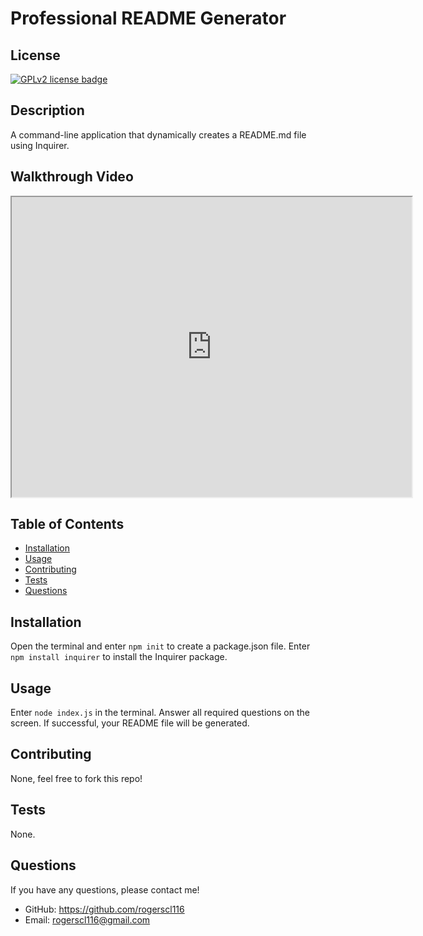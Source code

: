 # Professional README Generator

  ## License
  <a href="https://www.gnu.org/licenses/old-licenses/gpl-2.0.en.html"><img src="https://img.shields.io/badge/License-GPLv2-blue" alt="GPLv2 license badge"/></a>

  ## Description
  A command-line application that dynamically creates a README.md file using Inquirer.
  
  ## Walkthrough Video
  
  <iframe src="https://drive.google.com/file/d/1U88AlHHaW_85Pu0prYtCNAN2WM5C-QDz/preview" width="640" height="480"></iframe>

  ## Table of Contents
  * [Installation](#installation)
  * [Usage](#usage)
  * [Contributing](#contributing)
  * [Tests](#tests)
  * [Questions](#questions)
        
  ## Installation
  Open the terminal and enter `npm init` to create a package.json file. Enter `npm install inquirer` to install the Inquirer package.

  ## Usage
  Enter `node index.js` in the terminal. Answer all required questions on the screen. If successful, your README file will be generated.

  ## Contributing
  None, feel free to fork this repo!

  ## Tests
  None.

  ## Questions
  If you have any questions, please contact me!

  - GitHub: https://github.com/rogerscl116
  - Email: rogerscl116@gmail.com 
